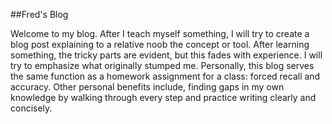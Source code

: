 ##Fred's Blog

Welcome to my blog. After I teach myself something, I will try to create a blog post explaining to a relative noob the concept or tool. After learning something, the tricky parts are evident, but this fades with experience. I will try to emphasize what originally stumped me. Personally, this blog serves the same function as a homework assignment for a class: forced recall and accuracy. Other personal benefits include, finding gaps in my own knowledge by walking through every step and practice writing clearly and concisely. 

